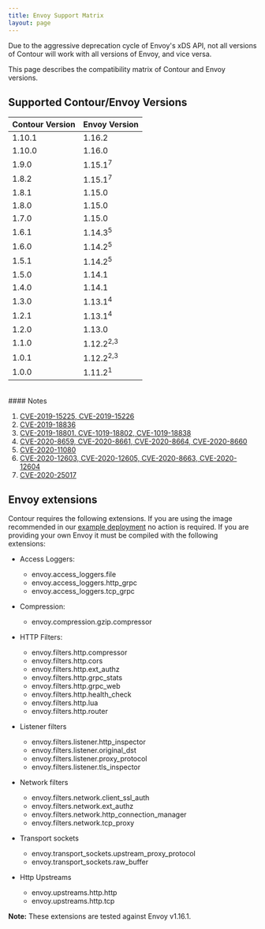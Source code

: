 ```yaml
---
title: Envoy Support Matrix
layout: page
---
```


Due to the aggressive deprecation cycle of Envoy's xDS API, not all versions of Contour will work with all versions of Envoy, and vice versa.

This page describes the compatibility matrix of Contour and Envoy versions.

## Supported Contour/Envoy Versions

| Contour Version | Envoy Version        |
| --------------- | :------------------- |
| 1.10.1          | 1.16.2               |
| 1.10.0          | 1.16.0               |
| 1.9.0           | 1.15.1<sup>7</sup>   |
| 1.8.2           | 1.15.1<sup>7</sup>   |
| 1.8.1           | 1.15.0               |
| 1.8.0           | 1.15.0               |
| 1.7.0           | 1.15.0               |
| 1.6.1           | 1.14.3<sup>5</sup>   |
| 1.6.0           | 1.14.2<sup>5</sup>   |
| 1.5.1           | 1.14.2<sup>5</sup>   |
| 1.5.0           | 1.14.1               |
| 1.4.0           | 1.14.1               |
| 1.3.0           | 1.13.1<sup>4</sup>   |
| 1.2.1           | 1.13.1<sup>4</sup>   |
| 1.2.0           | 1.13.0               |
| 1.1.0           | 1.12.2<sup>2,3</sup> |
| 1.0.1           | 1.12.2<sup>2,3</sup> |
| 1.0.0           | 1.11.2<sup>1</sup>   |

<br>
#### Notes

1. [CVE-2019-15225, CVE-2019-15226][1]
2. [CVE-2019-18836][2]
3. [CVE-2019-18801. CVE-1019-18802, CVE-1019-18838][4]
4. [CVE-2020-8659, CVE-2020-8661, CVE-2020-8664, CVE-2020-8660][5]
5. [CVE-2020-11080][6]
6. [CVE-2020-12603, CVE-2020-12605, CVE-2020-8663, CVE-2020-12604][7]
7. [CVE-2020-25017][8]

## Envoy extensions

Contour requires the following extensions.
If you are using the image recommended in our [example deployment][3] no action is required.
If you are providing your own Envoy it must be compiled with the following extensions:

- Access Loggers: 
  - envoy.access_loggers.file
  - envoy.access_loggers.http_grpc
  - envoy.access_loggers.tcp_grpc
  
- Compression:
  - envoy.compression.gzip.compressor
    
- HTTP Filters:
  - envoy.filters.http.compressor
  - envoy.filters.http.cors
  - envoy.filters.http.ext_authz
  - envoy.filters.http.grpc_stats
  - envoy.filters.http.grpc_web
  - envoy.filters.http.health_check
  - envoy.filters.http.lua
  - envoy.filters.http.router
   
- Listener filters
  - envoy.filters.listener.http_inspector
  - envoy.filters.listener.original_dst
  - envoy.filters.listener.proxy_protocol
  - envoy.filters.listener.tls_inspector

- Network filters
  - envoy.filters.network.client_ssl_auth
  - envoy.filters.network.ext_authz
  - envoy.filters.network.http_connection_manager
  - envoy.filters.network.tcp_proxy
  
- Transport sockets
  - envoy.transport_sockets.upstream_proxy_protocol
  - envoy.transport_sockets.raw_buffer
  
- Http Upstreams
  - envoy.upstreams.http.http
  - envoy.upstreams.http.tcp

__Note:__ These extensions are tested against Envoy v1.16.1.

[1]: https://groups.google.com/forum/#!topic/envoy-announce/Zo3ZEFuPWec
[2]: https://groups.google.com/d/msg/envoy-announce/3-8S992PUV4/t-egdelVDwAJ
[3]: {{site.github.repository_url}}/tree/{{site.github.latest_release.tag_name}}/examples/contour
[4]: https://groups.google.com/d/msg/envoy-announce/BjgUTDTKAu8/DTfMMSyCAgAJ
[5]: https://groups.google.com/forum/#!msg/envoy-announce/sVqmxy0un2s/8aq430xiHAAJ
[6]: https://groups.google.com/d/msg/envoy-announce/y4C7hXH6WrU/eRoMZ6WaAgAJ
[7]: https://groups.google.com/d/msg/envoy-announce/qrrF8klFl-I/nz12XtqmAAAJ
[8]: https://groups.google.com/g/envoy-announce/c/5P0060xsRxc/m/dhIXZLjgCAAJ
